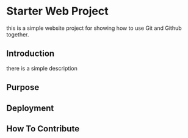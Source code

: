 # Starter Web Project

this is a simple website project for showing how to use Git and Github together.

## Introduction

there is a simple description

## Purpose

## Deployment

## How To Contribute